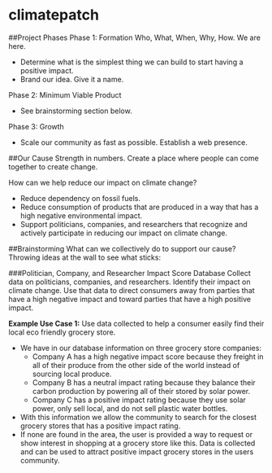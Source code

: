# climatepatch

##Project Phases
Phase 1: Formation
Who, What, When, Why, How. We are here. 
* Determine what is the simplest thing we can build to start having a positive impact.
* Brand our idea. Give it a name.


Phase 2: Minimum Viable Product
* See brainstorming section below.


Phase 3: Growth
* Scale our community as fast as possible. Establish a web presence.


##Our Cause
Strength in numbers. Create a place where people can come together to create change.


How can we help reduce our impact on climate change?
* Reduce dependency on fossil fuels.
* Reduce consumption of products that are produced in a way that has a high negative environmental impact.
* Support politicians, companies, and researchers that recognize and actively participate in reducing our impact on climate change.




##Brainstorming
What can we collectively do to support our cause? Throwing ideas at the wall to see what sticks:


###Politician, Company, and Researcher Impact Score Database
Collect data on politicians, companies, and researchers. Identify their impact on climate change. Use that data to direct consumers away from parties that have a high negative impact and toward parties that have a high positive impact. 


**Example Use Case 1:** Use data collected to help a consumer easily find their local eco friendly grocery store. 

* We have in our database information on three grocery store companies:
  * Company A has a high negative impact score because they freight in all of their produce from the other side of the world instead of sourcing local produce. 
  * Company B has a neutral impact rating because they balance their carbon production by powering all of their stored by solar power. 
  * Company C has a positive impact rating because they use solar power, only sell local, and do not sell plastic water bottles. 
* With this information we allow the community to search for the closest grocery stores that has a positive impact rating.
* If none are found in the area, the user is provided a way to request or show interest in shopping at a grocery store like this. Data is collected and can be used to attract positive impact grocery stores in the users community.
